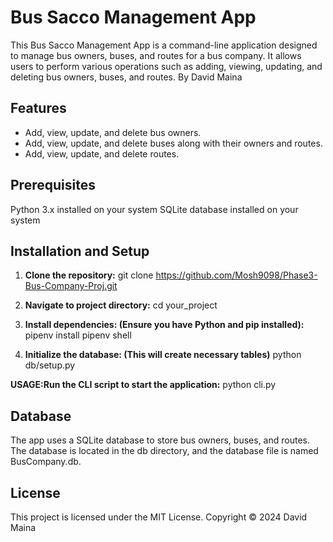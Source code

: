# Bus Sacco Management App

This Bus Sacco Management App is a command-line application designed to manage bus owners, buses, and routes for a bus company. It allows users to perform various operations such as adding, viewing, updating, and deleting bus owners, buses, and routes.
By David Maina

## Features

- Add, view, update, and delete bus owners.
- Add, view, update, and delete buses along with their owners and routes.
- Add, view, update, and delete routes.

## Prerequisites

Python 3.x installed on your system
SQLite database installed on your system

## Installation and Setup

1. **Clone the repository:**
   git clone <https://github.com/Mosh9098/Phase3-Bus-Company-Proj.git>

2. **Navigate to project directory:**
cd your_project

3. **Install dependencies: (Ensure you have Python and pip installed):**
pipenv install
pipenv shell

4. **Initialize the database: (This will create necessary tables)**
python db/setup.py

**USAGE:Run the CLI script to start the application:**
python cli.py

## Database

The app uses a SQLite database to store bus owners, buses, and routes. The database is located in the db directory, and the database file is named BusCompany.db.

## License

This project is licensed under the MIT License.
Copyright © 2024 David Maina
